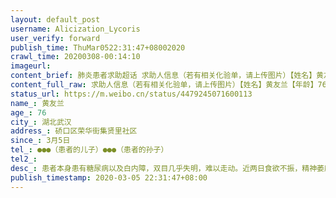 ```yaml
---
layout: default_post
username: Alicization_Lycoris
user_verify: forward
publish_time: ThuMar0522:31:47+08002020
crawl_time: 20200308-00:14:10
imageurl: 
content_brief: 肺炎患者求助超话 求助人信息（若有相关化验单，请上传图片）【姓名】黄友兰【年龄】76【所在城市】湖北武汉【所在小区、社区】硚口区荣华街集贤里社区【患病时间】3月5日【联系方式】●●●（患者的儿子）●●●（患者的孙子）【病情描述】患者本身患有糖尿病以及白内障，双目 ...全文
content_full_raw: 求助人信息（若有相关化验单，请上传图片）【姓名】黄友兰【年龄】76【所在城市】湖北武汉【所在小区、社区】硚口区荣华街集贤里社区【患病时间】3月5日【联系方式】●●●（患者的儿子）●●●（患者的孙子）【病情描述】患者本身患有糖尿病以及白内障，双目几乎失明，难以走动。近两日食欲不振，精神萎靡，3月5日晚量体温烧至39℃，和社区联系后，社区拒绝送诊发热患者，要求我们自行拨打110或者120。我们联系120后，救护车将患者以及同行的患者儿子送至武汉市第一医院后，医院以无CT设备，无法进行检查为由拒诊，现在患者和儿子被丢在一医院没有人管。我们再次拨打120，120说附近没有车，没办法送患者去其他医院，让我们去联系社区，要求社区和医院对接，让对接的医院负责患者。打了社区的电话，社区说联系不到医院，反问我们怎么办。从七点到十点半，市长热线打了三四次，得不到任何回复和帮助，现在老人只能准备从一医院走回武胜路。自家的车停了两个月目前电瓶没电不能动，也没办法充电。76岁的老人发烧39℃现在无法就医，被各个单位踢皮球，实在无路可走了，只能求助微博的各位🙏武汉
status_url: https://m.weibo.cn/status/4479245071600113
name_: 黄友兰
age_: 76
city_: 湖北武汉
address_: 硚口区荣华街集贤里社区
since_: 3月5日
tel_: ●●●（患者的儿子）●●●（患者的孙子）
tel2_: 
desc_: 患者本身患有糖尿病以及白内障，双目几乎失明，难以走动。近两日食欲不振，精神萎靡，3月5日晚量体温烧至39℃，和社区联系后，社区拒绝送诊发热患者，要求我们自行拨打110或者120。我们联系120后，救护车将患者以及同行的患者儿子送至武汉市第一医院后，医院以无CT设备，无法进行检查为由拒诊，现在患者和儿子被丢在一医院没有人管。我们再次拨打120，120说附近没有车，没办法送患者去其他医院，让我们去联系社区，要求社区和医院对接，让对接的医院负责患者。打了社区的电话，社区说联系不到医院，反问我们怎么办。从七点到十点半，市长热线打了三四次，得不到任何回复和帮助，现在老人只能准备从一医院走回武胜路。自家的车停了两个月目前电瓶没电不能动，也没办法充电。76岁的老人发烧39℃现在无法就医，被各个单位踢皮球，实在无路可走了，只能求助微博的各位🙏武汉
publish_timestamp: 2020-03-05 22:31:47+08:00
---
```

